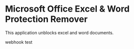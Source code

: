 # Microsoft Office Excel & Word Protection Remover

This application unblocks excel and word documents.

webhook test
